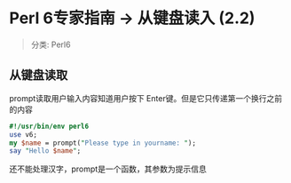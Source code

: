 # Perl 6专家指南 -> 从键盘读入 (2.2)
> 分类: Perl6

## 从键盘读取

prompt读取用户输入内容知道用户按下 Enter键。但是它只传递第一个换行之前的内容

```perl
#!/usr/bin/env perl6
use v6;
my $name = prompt("Please type in yourname: ");
say "Hello $name";
```
还不能处理汉字，prompt是一个函数，其参数为提示信息